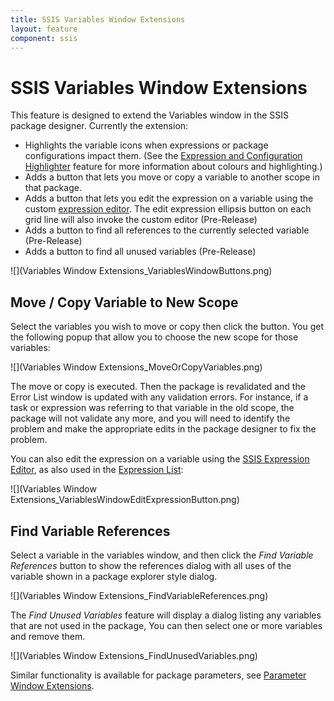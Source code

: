 ```yaml
--- 
title: SSIS Variables Window Extensions
layout: feature
component: ssis
---
```

# SSIS Variables Window Extensions

This feature is designed to extend the Variables window in the SSIS package designer. Currently the extension:
* Highlights the variable icons when expressions or package configurations impact them. (See the [Expression and Configuration Highlighter](../ExpressionandConfigurationHighlighter) feature for more information about colours and highlighting.)
* Adds a button that lets you move or copy a variable to another scope in that package.
* Adds a button that lets you edit the expression on a variable using the custom  [expression editor](http://expressioneditor.codeplex.com/). The edit expression ellipsis button on each grid line will also invoke the custom editor (Pre-Release)
* Adds a button to find all references to the currently selected variable (Pre-Release)
* Adds a button to find all unused variables (Pre-Release)

![](Variables Window Extensions_VariablesWindowButtons.png)

## Move / Copy Variable to New Scope
Select the variables you wish to move or copy then click the button. You get the following popup that allow you to choose the new scope for those variables:

![](Variables Window Extensions_MoveOrCopyVariables.png)

The move or copy is executed. Then the package is revalidated and the Error List window is updated with any validation errors. For instance, if a task or expression was referring to that variable in the old scope, the package will not validate any more, and you will need to identify the problem and make the appropriate edits in the package designer to fix the problem.

You can also edit the expression on a variable using the [SSIS Expression Editor](http://expressioneditor.codeplex.com/), as also used in the [Expression List](../ExpressionList):

![](Variables Window Extensions_VariablesWindowEditExpressionButton.png)

## Find Variable References
Select a variable in the variables window, and then click the _Find Variable References_ button to show the references dialog with all uses of the variable shown in a package explorer style dialog.

![](Variables Window Extensions_FindVariableReferences.png)

The _Find Unused Variables_ feature will display a dialog listing any variables that are not used in the package, You can then select one or more variables and remove them.

![](Variables Window Extensions_FindUnusedVariables.png)

Similar functionality is available for package parameters, see [Parameter Window Extensions](../ParameterWindowExtensions).